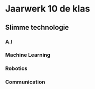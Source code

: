 # Jaarwerk 10 de klas
## Slimme technologie

### A.I

### Machine Learning

### Robotics

### Communication
